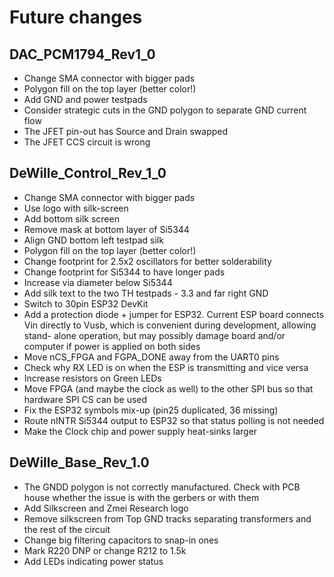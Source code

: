 # Future changes

## DAC_PCM1794_Rev1_0
* Change SMA connector with bigger pads
* Polygon fill on the top layer (better color!)
* Add GND and power testpads
* Consider strategic cuts in the GND polygon to separate GND current flow
* The JFET pin-out has Source and Drain swapped
* The JFET CCS circuit is wrong


## DeWille_Control_Rev_1_0
* Change SMA connector with bigger pads
* Use logo with silk-screen
* Add bottom silk screen
* Remove mask at bottom layer of Si5344
* Align GND bottom left testpad silk
* Polygon fill on the top layer (better color!)
* Change footprint for 2.5x2 oscillators for better solderability
* Change footprint for Si5344 to have longer pads
* Increase via diameter below Si5344
* Add silk text to the two TH testpads - 3.3 and far right GND
* Switch to 30pin ESP32 DevKit
* Add a protection diode + jumper for ESP32. Current ESP board connects Vin
  directly to Vusb, which is convenient during development, allowing stand-
  alone operation, but may possibly damage board and/or computer if power
  is applied on both sides
* Move nCS_FPGA and FGPA_DONE away from the UART0 pins
* Check why RX LED is on when the ESP is transmitting and vice versa
* Increase resistors on Green LEDs
* Move FPGA (and maybe the clock as well) to the other SPI bus so that 
  hardware SPI CS can be used
* Fix the ESP32 symbols mix-up (pin25 duplicated, 36 missing)
* Route nINTR Si5344 output to ESP32 so that status polling is not needed
* Make the Clock chip and power supply heat-sinks larger

## DeWille_Base_Rev_1.0
* The GNDD polygon is not correctly manufactured. Check with PCB house whether
  the issue is with the gerbers or with them
* Add Silkscreen and Zmei Research logo
* Remove silkscreen from Top GND tracks separating transformers and the rest of
  the circuit
* Change big filtering capacitors to snap-in ones
* Mark R220 DNP or change R212 to 1.5k
* Add LEDs indicating power status
